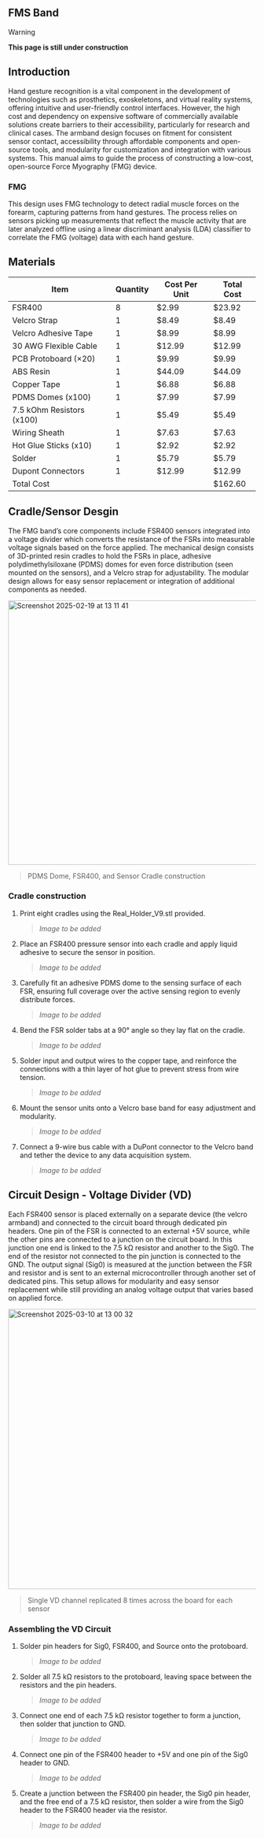 ## FMS Band

> [!WARNING]
> **This page is still under construction**


## Introduction
Hand gesture recognition is a vital component in the development of technologies such as prosthetics, exoskeletons, and virtual reality systems, offering intuitive and user-friendly control interfaces. However, the high cost and dependency on expensive software of commercially available solutions create barriers to their accessibility, particularly for research and clinical cases. The armband design focuses on fitment for consistent sensor contact, accessibility through affordable components and open-source tools, and modularity for customization and integration with various systems. This manual aims to guide the process of constructing a low-cost, open-source Force Myography (FMG) device.  


### FMG
This design uses FMG technology to detect radial muscle forces on the forearm, capturing patterns from hand gestures. The process relies on sensors picking up measurements that reflect the muscle activity that are later analyzed offline using a linear discriminant analysis (LDA) classifier to correlate the FMG (voltage) data with each hand gesture.


## Materials
| Item  | Quantity | Cost Per Unit  | Total Cost |
| ------------- | ------------- |------------- | ------------- |
| FSR400  | 8  | $2.99 | $23.92  |
| Velcro Strap | 1 | $8.49 | $8.49  |
| Velcro Adhesive Tape | 1 | $8.99 | $8.99  |
| 30 AWG Flexible Cable | 1 | $12.99 | $12.99  |
| PCB Protoboard (×20) | 1 | $9.99 | $9.99  |
| ABS Resin | 1 | $44.09 | $44.09  |
| Copper Tape | 1 | $6.88 | $6.88  |
| PDMS Domes (x100) | 1 | $7.99 | $7.99  |
| 7.5 kOhm Resistors (x100) | 1 | $5.49 | $5.49  |
| Wiring Sheath | 1 | $7.63 | $7.63  |
| Hot Glue Sticks (x10) | 1 | $2.92 | $2.92 |
| Solder | 1 | $5.79 | $5.79  |
| Dupont Connectors | 1 | $12.99 | $12.99 |
| Total Cost | | | $162.60 |


## Cradle/Sensor Desgin
The FMG band’s core components include FSR400 sensors integrated into a voltage divider which converts the resistance of the FSRs into measurable voltage signals based on the force applied. The mechanical design consists of 3D-printed resin cradles to hold the FSRs in place, adhesive polydimethylsiloxane (PDMS) domes for even force distribution (seen mounted on the sensors), and a Velcro strap for adjustability. The modular design allows for easy sensor replacement or integration of additional components as needed. 


<img width="537" alt="Screenshot 2025-02-19 at 13 11 41" src="https://github.com/user-attachments/assets/e11b0ac1-9f9a-4b6b-ab90-5e9c5a8d20e4" />


> PDMS Dome, FSR400, and Sensor Cradle construction

### Cradle construction

1. Print eight cradles using the Real_Holder_V9.stl provided.  
   > *Image to be added*

2. Place an FSR400 pressure sensor into each cradle and apply liquid adhesive to secure the sensor in position.  
   > *Image to be added*

3. Carefully fit an adhesive PDMS dome to the sensing surface of each FSR, ensuring full coverage over the active sensing region to evenly distribute forces.  
   > *Image to be added*

4. Bend the FSR solder tabs at a 90° angle so they lay flat on the cradle.  
   > *Image to be added*

5. Solder input and output wires to the copper tape, and reinforce the connections with a thin layer of hot glue to prevent stress from wire tension.  
   > *Image to be added*

6. Mount the sensor units onto a Velcro base band for easy adjustment and modularity.  
   > *Image to be added*

7. Connect a 9-wire bus cable with a DuPont connector to the Velcro band and tether the device to any data acquisition system.  
   > *Image to be added*



## Circuit Design - Voltage Divider (VD)
Each FSR400 sensor is placed externally on a separate device (the velcro armband) and connected to the circuit board through dedicated pin headers. One pin of the FSR is connected to an external +5V source, while the other pins are connected to a junction on the circuit board. In this junction one end is linked to the 7.5 kΩ resistor and another to the Sig0. The end of the resistor not connected to the pin junction is connected to the GND. The output signal (Sig0) is measured at the junction between the FSR and resistor and is sent to an external microcontroller through another set of dedicated pins. This setup allows for modularity and easy sensor replacement while still providing an analog voltage output that varies based on applied force.



<img width="569" alt="Screenshot 2025-03-10 at 13 00 32" src="https://github.com/user-attachments/assets/a80c65fa-925a-4efc-ae71-c7b879c54dba" />


> Single VD channel replicated 8 times across the board for each sensor


### Assembling the VD Circuit

1. Solder pin headers for Sig0, FSR400, and Source onto the protoboard.  
   > *Image to be added*

2. Solder all 7.5 kΩ resistors to the protoboard, leaving space between the resistors and the pin headers.  
   > *Image to be added*

3. Connect one end of each 7.5 kΩ resistor together to form a junction, then solder that junction to GND.  
   > *Image to be added*

4. Connect one pin of the FSR400 header to +5V and one pin of the Sig0 header to GND.  
   > *Image to be added*

5. Create a junction between the FSR400 pin header, the Sig0 pin header, and the free end of a 7.5 kΩ resistor, then solder a wire from the Sig0 header to the FSR400 header via the resistor.  
   > *Image to be added*











